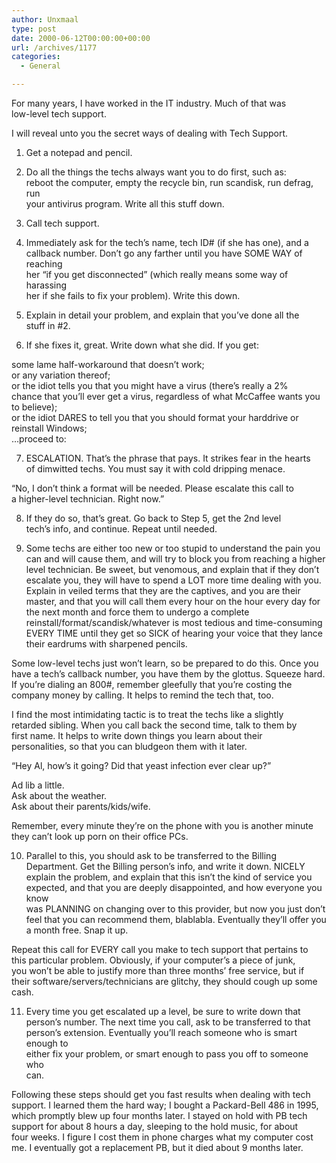 ```yaml
---
author: Unxmaal
type: post
date: 2000-06-12T00:00:00+00:00
url: /archives/1177
categories:
  - General

---
```

For many years, I have worked in the IT industry. Much of that was  
low-level tech support.

I will reveal unto you the secret ways of dealing with Tech Support.

1. Get a notepad and pencil.

2. Do all the things the techs always want you to do first, such as:  
reboot the computer, empty the recycle bin, run scandisk, run defrag, run  
your antivirus program. Write all this stuff down.

3. Call tech support.

4. Immediately ask for the tech&#8217;s name, tech ID# (if she has one), and a  
callback number. Don&#8217;t go any farther until you have SOME WAY of reaching  
her &#8220;if you get disconnected&#8221; (which really means some way of harassing  
her if she fails to fix your problem). Write this down.

5. Explain in detail your problem, and explain that you&#8217;ve done all the  
stuff in #2.

6. If she fixes it, great. Write down what she did. If you get:

some lame half-workaround that doesn&#8217;t work;  
or any variation thereof;  
or the idiot tells you that you might have a virus (there&#8217;s really a 2%  
chance that you&#8217;ll ever get a virus, regardless of what McCaffee wants you  
to believe);  
or the idiot DARES to tell you that you should format your harddrive or  
reinstall Windows;  
&#8230;proceed to:

7. ESCALATION. That&#8217;s the phrase that pays. It strikes fear in the hearts  
of dimwitted techs. You must say it with cold dripping menace.

&#8220;No, I don&#8217;t think a format will be needed. Please escalate this call to  
a higher-level technician. Right now.&#8221;

8. If they do so, that&#8217;s great. Go back to Step 5, get the 2nd level  
tech&#8217;s info, and continue. Repeat until needed.

9. Some techs are either too new or too stupid to understand the pain you  
can and will cause them, and will try to block you from reaching a higher  
level technician. Be sweet, but venomous, and explain that if they don&#8217;t  
escalate you, they will have to spend a LOT more time dealing with you.  
Explain in veiled terms that they are the captives, and you are their  
master, and that you will call them every hour on the hour every day for  
the next month and force them to undergo a complete  
reinstall/format/scandisk/whatever is most tedious and time-consuming  
EVERY TIME until they get so SICK of hearing your voice that they lance  
their eardrums with sharpened pencils.

Some low-level techs just won&#8217;t learn, so be prepared to do this. Once you  
have a tech&#8217;s callback number, you have them by the glottus. Squeeze hard.  
If you&#8217;re dialing an 800#, remember gleefully that you&#8217;re costing the  
company money by calling. It helps to remind the tech that, too.

I find the most intimidating tactic is to treat the techs like a slightly  
retarded sibling. When you call back the second time, talk to them by  
first name. It helps to write down things you learn about their  
personalities, so that you can bludgeon them with it later.

&#8220;Hey Al, how&#8217;s it going? Did that yeast infection ever clear up?&#8221;

Ad lib a little.  
Ask about the weather.  
Ask about their parents/kids/wife.

Remember, every minute they&#8217;re on the phone with you is another minute  
they can&#8217;t look up porn on their office PCs.

10. Parallel to this, you should ask to be transferred to the Billing  
Department. Get the Billing person&#8217;s info, and write it down. NICELY  
explain the problem, and explain that this isn&#8217;t the kind of service you  
expected, and that you are deeply disappointed, and how everyone you know  
was PLANNING on changing over to this provider, but now you just don&#8217;t  
feel that you can recommend them, blablabla. Eventually they&#8217;ll offer you  
a month free. Snap it up.

Repeat this call for EVERY call you make to tech support that pertains to  
this particular problem. Obviously, if your computer&#8217;s a piece of junk,  
you won&#8217;t be able to justify more than three months&#8217; free service, but if  
their software/servers/technicians are glitchy, they should cough up some  
cash.

11. Every time you get escalated up a level, be sure to write down that  
person&#8217;s number. The next time you call, ask to be transferred to that  
person&#8217;s extension. Eventually you&#8217;ll reach someone who is smart enough to  
either fix your problem, or smart enough to pass you off to someone who  
can.

Following these steps should get you fast results when dealing with tech  
support. I learned them the hard way; I bought a Packard-Bell 486 in 1995,  
which promptly blew up four months later. I stayed on hold with PB tech  
support for about 8 hours a day, sleeping to the hold music, for about  
four weeks. I figure I cost them in phone charges what my computer cost  
me. I eventually got a replacement PB, but it died about 9 months later.